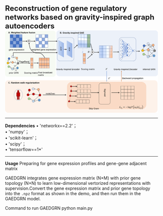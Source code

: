 <font size="5"><strong>Reconstruction of gene regulatory networks based on gravity-inspired graph autoencoders</strong></font>
![image](https://github.com/jhjsagcdjks1/GAEDGRN/blob/master/GAEDGRN/Framework.png)
***
**Dependencies**
• 'networkx==2.2'；  
• 'numpy'；  
• 'scikit-learn'；  
• 'scipy'；  
• 'tensorflow==1*'
***
**Usage**
Preparing for gene expression profiles and gene-gene adjacent matrix

GAEDGRN integrates gene expression matrix (N×M) with prior gene topology (N×N) to learn low-dimensional vertorized representations with supervision.Convert the gene expression matrix and prior gene topology into the `.npz` format as shown in the demo, and then run them in the GAEDGRN model.

Command to run GAEDGRN
 python main.py
